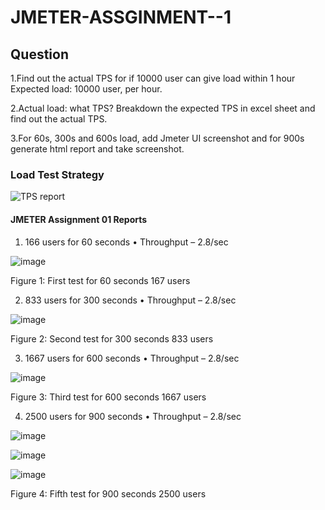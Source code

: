 # JMETER-ASSGINMENT--1
## Question
   
  1.Find out the actual TPS for if 10000 user can give load within 1 hour Expected load: 10000 user, per hour.

  2.Actual load: what TPS? Breakdown the expected TPS in excel sheet and find out the actual TPS.
  
  3.For 60s, 300s and 600s load, add Jmeter UI screenshot and for 900s generate html report and take screenshot.
 
 ### Load Test Strategy
 
 ![TPS report](https://user-images.githubusercontent.com/48611059/175867314-ebe5b615-28f8-499b-9a9b-dde23d14fac8.PNG)

  
  

#### JMETER Assignment 01 Reports

1.	166 users for 60 seconds
•	Throughput – 2.8/sec

![image](https://user-images.githubusercontent.com/48611059/175865843-c7f1248a-9cc9-4a6a-b7a5-d1dc9db22cbf.png)

 
Figure 1: First test for 60 seconds 167 users

2.	833 users for 300 seconds 
•	Throughput – 2.8/sec
 
 ![image](https://user-images.githubusercontent.com/48611059/175865907-8760a2da-9245-4e3c-8dcb-a6687badb518.png)

 
Figure 2: Second test for 300 seconds 833 users


3.	1667 users for 600 seconds
•	Throughput – 2.8/sec
 
 ![image](https://user-images.githubusercontent.com/48611059/175866331-e75ba5f9-9f9b-4e43-b504-5b930fc3191a.png)

 
Figure 3: Third test for 600 seconds 1667 users


4.	2500 users for 900 seconds
•	Throughput – 2.8/sec

 
 ![image](https://user-images.githubusercontent.com/48611059/175866061-f9f540cd-12f3-4b40-b05e-425a50ce07fb.png)

![image](https://user-images.githubusercontent.com/48611059/175866087-dea821f5-1ea0-4182-a090-128cd9e50e27.png)

![image](https://user-images.githubusercontent.com/48611059/175866122-59c90e97-b707-4f1d-a4c3-f04e909b4154.png)

 

Figure 4: Fifth test for 900 seconds 2500 users




  
  

